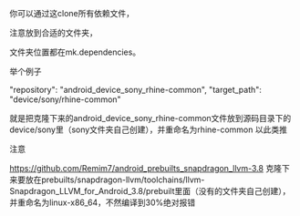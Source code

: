 你可以通过这clone所有依赖文件，

注意放到合适的文件夹，

文件夹位置都在mk.dependencies。

举个例子

"repository": "android_device_sony_rhine-common",
"target_path": "device/sony/rhine-common"

就是把克隆下来的android_device_sony_rhine-common文件放到源码目录下的device/sony里（sony文件夹自己创建），并重命名为rhine-common
以此类推

注意

https://github.com/Remim7/android_prebuilts_snapdragon_llvm-3.8
克隆下来要放在prebuilts/snapdragon-llvm/toolchains/llvm-Snapdragon_LLVM_for_Android_3.8/prebuilt里面（没有的文件夹自己创建），并重命名为linux-x86_64，不然编译到30%绝对报错

